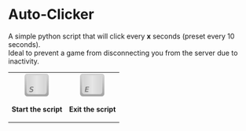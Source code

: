 # Auto-Clicker
A simple python script that will click every **x** seconds (preset every 10 seconds).\
Ideal to prevent a game from disconnecting you from the server due to inactivity.

<table>
  <tr>
    <td valign="top" align="center"><img src="https://github.com/claes-work/claes-work/blob/main/Images/key_s.PNG" width="50" title="start script" alt="start script" /> <p><b>Start the script<b/><p/></td>
    <td valign="top" align="center"><img src="https://github.com/claes-work/claes-work/blob/main/Images/key_e.PNG" width="50" title="exit script" alt="exit script" /> <p><b>Exit the script<b/><p/></td>
  </tr>
</table>
